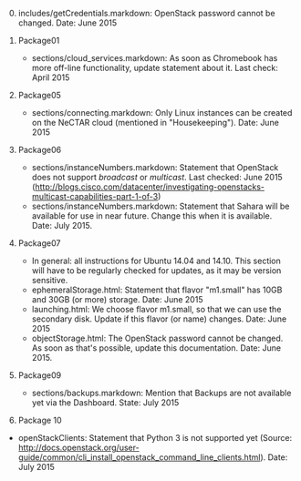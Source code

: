 0. includes/getCredentials.markdown: OpenStack password cannot be changed. Date: June 2015

1. Package01
    - sections/cloud\_services.markdown: As soon as Chromebook has more off-line functionality, update statement about it. Last check: April 2015

2. Package05
   - sections/connecting.markdown: Only Linux instances can be created on the NeCTAR cloud (mentioned in "Housekeeping"). Date: June 2015

3. Package06
    - sections/instanceNumbers.markdown: Statement that OpenStack does not support *broadcast* or *multicast*. Last checked: June 2015
      (http://blogs.cisco.com/datacenter/investigating-openstacks-multicast-capabilities-part-1-of-3)
    - sections/instanceNumbers.markdown: Statement that Sahara will be available for use in near future. Change this when it is available. Date: July 2015.

4. Package07
    - In general: all instructions for Ubuntu 14.04 and 14.10. This section will have to be regularly checked for updates, as it may be version sensitive.
    - ephemeralStorage.html: Statement that flavor "m1.small" has 10GB and 30GB (or more) storage. Date: June 2015
    - launching.html: We choose flavor m1.small, so that we can use the secondary disk. Update if this flavor (or name) changes. Date: June 2015
    - objectStorage.html: The OpenStack password cannot be changed. As soon as that's possible, update this documentation. Date: June 2015.

5. Package09
    - sections/backups.markdown: Mention that Backups are not available yet via the Dashboard. State: July 2015

5. Package 10
  - openStackClients: Statement that Python 3 is not supported yet (Source: http://docs.openstack.org/user-guide/common/cli_install_openstack_command_line_clients.html). Date: July 2015


